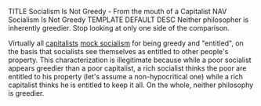 TITLE Socialism Is Not Greedy - From the mouth of a Capitalist
NAV Socialism Is Not Greedy
TEMPLATE DEFAULT
DESC Neither philosopher is inherently greedier. Stop looking at only one side of the comparison.

Virtually all [capitalists](https://www.heritage.org/progressivism/commentary/socialism-the-true-gospel-greed) [mock socialism](https://www.youtube.com/watch?v=ROX10g0ZQxY) for being greedy and "entitled", on the basis that socialists see themselves as entitled to other people's property. This characterization is illegitimate because while a poor socialist appears greedier than a poor capitalist, a rich socialist thinks the poor are entitled to his property (let's assume a non-hypocritical one) while a rich capitalist thinks he is entitled to keep it all. On the whole, neither philosophy is greedier.
